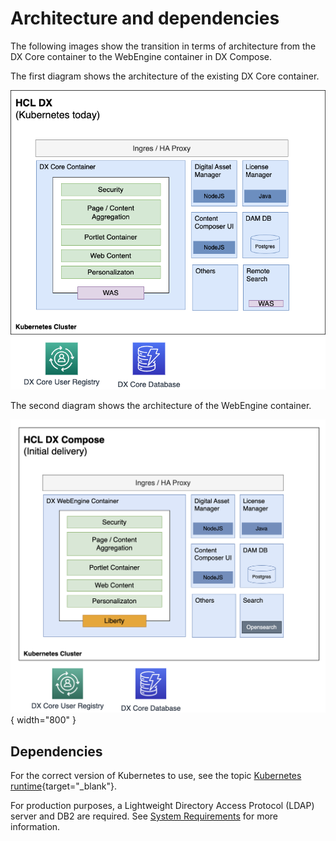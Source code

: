 # Architecture and dependencies

The following images show the transition in terms of architecture from the DX Core container to the WebEngine container in DX Compose.

The first diagram shows the architecture of the existing DX Core container.

![HCL DX deployment with Core as is](./img/current-arch.png)

The second diagram shows the architecture of the WebEngine container.

![WebEngine deployment](./img/webengine-arch-mvp.png){ width="800" }

## Dependencies

For the correct version of Kubernetes to use, see the topic [Kubernetes runtime](https://opensource.hcltechsw.com/digital-experience/latest/get_started/system_requirements/kubernetes/kubernetes-runtime/){target="_blank"}.

For production purposes, a Lightweight Directory Access Protocol (LDAP) server and DB2 are required. See [System Requirements](system_requirements.md) for more information.